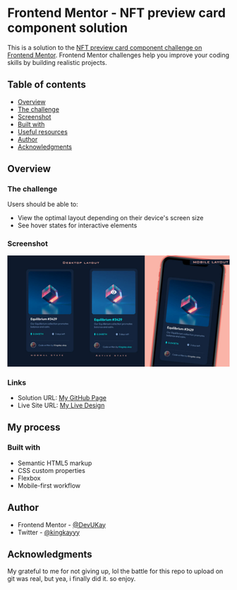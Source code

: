 # Frontend Mentor - NFT preview card component solution

This is a solution to the [NFT preview card component challenge on Frontend Mentor](https://www.frontendmentor.io/challenges/nft-preview-card-component-SbdUL_w0U). Frontend Mentor challenges help you improve your coding skills by building realistic projects.

## Table of contents

- [Overview](#overview)
- [The challenge](#the-challenge)
- [Screenshot](#screenshot)
- [Built with](#built-with)
- [Useful resources](#useful-resources)
- [Author](#author)
- [Acknowledgments](#acknowledgments)

## Overview

### The challenge

Users should be able to:

- View the optimal layout depending on their device's screen size
- See hover states for interactive elements

### Screenshot

![](./design/screenshot.jpg)

### Links

- Solution URL: [My GitHub Page](https://github.com/DevUKay/NFT-Card-Widget-challenge.git)
- Live Site URL: [My Live Design](https://devukay.github.io/NFT-Card-Widget-challenge/)

## My process

### Built with

- Semantic HTML5 markup
- CSS custom properties
- Flexbox
- Mobile-first workflow

## Author

- Frontend Mentor - [@DevUKay](https://www.frontendmentor.io/profile/DevUKay)
- Twitter - [@kingkayyy](https://twitter.com/kingkayyy)

## Acknowledgments

My grateful to me for not giving up, lol the battle for this repo to upload on git was real, but yea, i finally did it. so enjoy.
